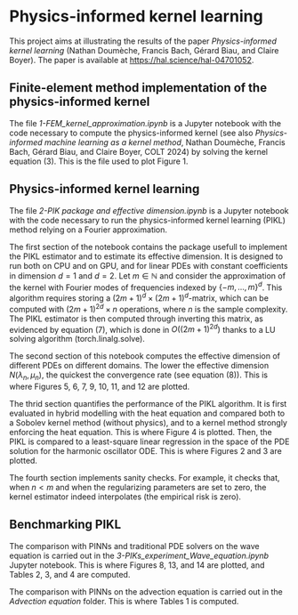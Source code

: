 # Physics-informed kernel learning 

This project aims at illustrating the results of the paper _Physics-informed kernel learning_ (Nathan Doumèche, Francis Bach, Gérard Biau, and Claire Boyer). The paper is available at https://hal.science/hal-04701052. 

## Finite-element method implementation of the physics-informed kernel
The file _1-FEM_kernel_approximation.ipynb_ is a Jupyter notebook with the code necessary to compute the physics-informed kernel 
(see also _Physics-informed machine learning as a kernel method_, Nathan Doumèche, Francis Bach, Gérard Biau, and Claire Boyer, COLT 2024) by solving the kernel equation (3). 
This is the file used to plot Figure 1.

## Physics-informed kernel learning
The file _2-PIK package and effective dimension.ipynb_ is a Jupyter notebook with the code necessary to run the physics-informed kernel learning (PIKL) method relying on a Fourier approximation. 

The first section of the notebook contains the package usefull to implement the PIKL estimator and to estimate its effective dimension. It is designed to run both on CPU and on GPU, and 
for linear PDEs with constant coefficients in dimension $d=1$ and $d=2$. Let $m \in \mathbb N$ and consider the approximation of the kernel with Fourier modes of frequencies indexed by 
$\{-m,...,m\}^d$. This algorithm requires storing a $(2m+1)^{d}\times(2m+1)^{d}$-matrix, which can be computed with $(2m+1)^{2d}\times n$ operations, where $n$ is the sample complexity. 
The PIKL estimator is then computed through inverting this matrix, as evidenced by equation (7), which is done in $O((2m+1)^{2d})$ thanks to a LU solving algorithm (torch.linalg.solve).

The second section of this notebook computes the effective dimension of different PDEs on different domains. The lower the effective dimension $N(\lambda_n, \mu_n)$, 
the quickest the convergence rate (see equation (8)). This is where Figures 5, 6, 7, 9, 10, 11, and 12 are plotted.

The thrid section quantifies the performance of the PIKL algorithm. It is first evaluated in hybrid modelling with the heat equation and compared both to a Sobolev kernel method (without physics), 
and to a kernel method strongly enforcing the heat equation. This is where Figure 4 is plotted. 
Then, the PIKL is compared to a least-square linear regression in the space of the PDE solution for the harmonic oscillator ODE. This is where Figures 2 and 3 are plotted.

The fourth section implements sanity checks. For example, it checks that, when $n < m$ and when the regularizing parameters are set to zero, the kernel estimator indeed interpolates (the empirical risk is zero).

## Benchmarking PIKL

The comparison with PINNs and traditional PDE solvers on the wave equation is carried out in the _3-PIKs_experiment_Wave_equation.ipynb_ Jupyter notebook. 
This is where Figures 8, 13, and 14 are plotted, and Tables 2, 3, and 4 are computed.

The comparison with PINNs on the advection equation is carried out in the _Advection equation_ folder. This is where Tables 1 is computed.
